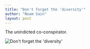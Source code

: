 ```yaml
---
title: "Don't forget the 'diversity'"
author: "Noam Sain"
layout: post
---
```


The unindicted co-conspirator.

![Don't forget the 'diversity'](https://4.bp.blogspot.com/_8aN4krk1nsk/TG_HCU5tnDI/AAAAAAAAAd4/mV4ymu47qug/s1600/20100328.jpg "Don't forget the 'diversity'")
